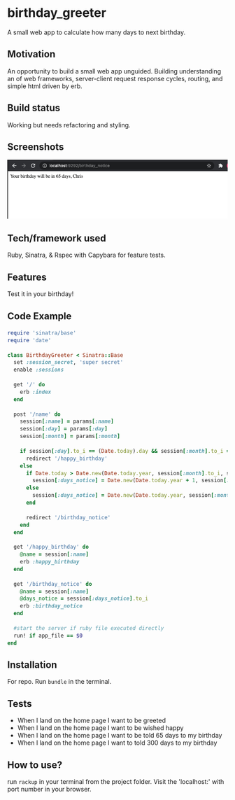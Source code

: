 # birthday_greeter
A small web app to calculate how many days to next birthday.

## Motivation
An opportunity to build a small web app unguided. Building understanding an of web frameworks, server-client request response cycles, routing, and simple html driven by erb.

## Build status
Working but needs refactoring and styling.

## Screenshots
![Home screen](https://github.com/chriswhitehouse/birthday_greeter/blob/main/Screenshot%202020-12-11%20at%2014.00.10.png)

## Tech/framework used
Ruby, Sinatra, & Rspec with Capybara for feature tests.

## Features
Test it in your birthday!

## Code Example
```ruby
require 'sinatra/base'
require 'date'

class BirthdayGreeter < Sinatra::Base
  set :session_secret, 'super secret'
  enable :sessions

  get '/' do
    erb :index
  end

  post '/name' do
    session[:name] = params[:name]
    session[:day] = params[:day]
    session[:month] = params[:month]

    if session[:day].to_i == (Date.today).day && session[:month].to_i == (Date.today).month
      redirect '/happy_birthday'
    else
      if Date.today > Date.new(Date.today.year, session[:month].to_i, session[:day].to_i)
        session[:days_notice] = Date.new(Date.today.year + 1, session[:month].to_i, session[:day].to_i) - Date.today
      else
        session[:days_notice] = Date.new(Date.today.year, session[:month].to_i, session[:day].to_i) - Date.today
      end

      redirect '/birthday_notice'
    end
  end

  get '/happy_birthday' do
    @name = session[:name]
    erb :happy_birthday
  end

  get '/birthday_notice' do
    @name = session[:name]
    @days_notice = session[:days_notice].to_i
    erb :birthday_notice
  end

  #start the server if ruby file executed directly
  run! if app_file == $0
end
```

## Installation
For repo. Run `bundle` in the terminal.

## Tests

* When I land on the home page I want to be greeted
* When I land on the home page I want to be wished happy
* When I land on the home page I want to be told 65 days to my birthday
* When I land on the home page I want to told 300 days to my birthday

## How to use?
run `rackup` in your terminal from the project folder. Visit the 'localhost:' with port number in your browser.
